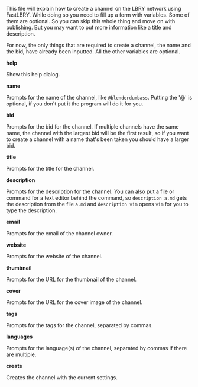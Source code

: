 This file will explain how to create a channel on the LBRY network using FastLBRY. While doing so you need to fill up a form with variables. Some of them are optional. So you can skip this whole thing and move on with publishing. But you may want to put more information like a title and description.

For now, the only things that are required to create a channel, the name and the bid, have already been inputted. All the other variables are optional.

**help**

Show this help dialog.

**name**

Prompts for the name of the channel, like `@blenderdumbass`. Putting the '@' is optional, if you don't put it the program will do it for you.

**bid**

Prompts for the bid for the channel. If multiple channels have the same name, the channel with the largest bid will be the first result, so if you want to create a channel with a name that's been taken you should have a larger bid.

**title**

Prompts for the title for the channel.

**description**

Prompts for the description for the channel. You can also put a file or command for a text editor behind the command, so `description a.md` gets the description from the file `a.md` and `description vim` opens `vim` for you to type the description.

**email**

Prompts for the email of the channel owner.

**website**

Prompts for the website of the channel.

**thumbnail**

Prompts for the URL for the thumbnail of the channel.

**cover**

Prompts for the URL for the cover image of the channel.

**tags**

Prompts for the tags for the channel, separated by commas.

**languages**

Prompts for the language(s) of the channel, separated by commas if there are multiple.

**create**

Creates the channel with the current settings.
